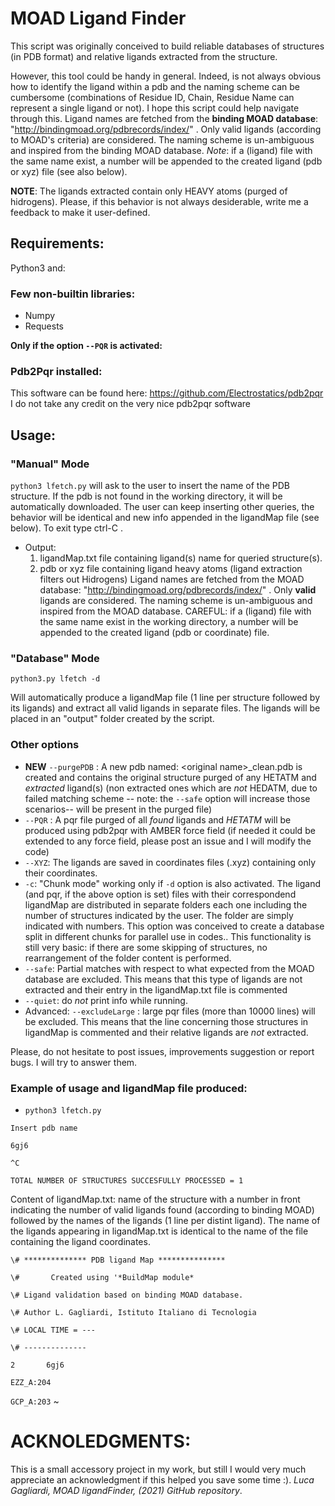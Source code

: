 # MOAD Ligand Finder
This script was originally conceived to build reliable databases of structures (in PDB format) and relative ligands extracted from the structure.

However, this tool could be handy in general. Indeed, is not always obvious how to identify the ligand within a pdb and the naming scheme can be cumbersome (combinations of Residue ID, Chain, Residue Name can represent a single ligand or not). I hope this script could help navigate through this. 
Ligand names are fetched from the **binding MOAD database**: "http://bindingmoad.org/pdbrecords/index/"  . Only valid ligands (according to MOAD's criteria) are considered.
The naming scheme is un-ambiguous and inspired from the binding MOAD database. 
*Note*: if a (ligand) file with the same name exist, 
a number will be appended to the created ligand (pdb or xyz) file (see also below).

**NOTE**: The ligands extracted contain only HEAVY atoms (purged of hidrogens). Please, if this behavior is not always desiderable, write me a feedback to make it user-defined.


## Requirements:
Python3 and:
### Few non-builtin libraries:
* Numpy
* Requests

**Only if the option `--PQR` is activated:**
### Pdb2Pqr installed:
This software can be found here: https://github.com/Electrostatics/pdb2pqr 
I do not take any credit on the very nice pdb2pqr software

## Usage:
### "Manual" Mode
`python3 lfetch.py`
will ask to the user to insert the name of the PDB structure. 
If the pdb is not found in the working directory, it will be automatically downloaded.
The user can keep inserting other queries, the behavior will be identical and new info appended in the ligandMap file (see below).
To exit type ctrl-C .

* Output: 
  1. ligandMap.txt file containing ligand(s) name for queried structure(s).
  1. pdb or xyz file containing ligand heavy atoms (ligand extraction filters out Hidrogens)
Ligand names are fetched from the MOAD database: "http://bindingmoad.org/pdbrecords/index/"  . Only **valid** ligands are considered.
The naming scheme is un-ambiguous and inspired from the MOAD database. CAREFUL: if a (ligand) file with the same name exist in the working directory, 
a number will be appended to the created ligand (pdb or coordinate) file.

### "Database" Mode
`python3.py lfetch -d`

Will automatically produce a ligandMap file (1 line per structure followed by its ligands) and extract all valid ligands in separate files.
The ligands will be placed in an "output" folder created by the script.

### Other options
* **NEW** `--purgePDB` : A new pdb named: \<original name\>_clean.pdb is created and contains the original structure purged of any HETATM and *extracted* ligand(s) (non extracted ones which are *not* HEDATM, due to failed matching scheme -- note: the  `--safe` option will increase those scenarios-- will be present in the purged file)
* `--PQR` : A pqr file purged of all *found* ligands and *HETATM* will be produced using pdb2pqr with AMBER force field (if needed it could be extended to any force field, please post an issue and I will modify the code)
* `--XYZ`: The ligands are saved in coordinates files (.xyz) containing only their coordinates.
* `-c`: "Chunk mode" working only if `-d` option is also activated. The ligand (and pqr, if the above option is set) files with their correspondend ligandMap are distributed in separate folders each one including the number of structures indicated by the user. The folder are simply indicated with numbers. This option was conceived to create a database split in different chunks for parallel use in codes.. This functionality is still very basic: if there are some skipping of structures, no rearrangement of the folder content is performed.
* `--safe`: Partial matches with respect to what expected from the MOAD database are excluded. This means that this type of ligands are not extracted and their entry in the ligandMap.txt file is commented
* `--quiet`: do *not* print info while running.
* Advanced: `--excludeLarge` : large pqr files (more than 10000 lines) will be excluded. This means that the line concerning those structures in ligandMap is commented and their relative ligands are *not* extracted.


Please, do not hesitate to post issues, improvements suggestion or report bugs. I will try to answer them.
### Example of usage and ligandMap file produced:

* `python3 lfetch.py`

`Insert pdb name`

`6gj6`

`^C `

`TOTAL NUMBER OF STRUCTURES SUCCESFULLY PROCESSED = 1`

Content of ligandMap.txt: name of the structure with a number in front indicating the number of valid ligands found (according to binding MOAD) followed by the names of the ligands (1 line per distint ligand). The name of the ligands appearing in ligandMap.txt is identical to the name of the file containing the ligand coordinates.

`\# ************** PDB ligand Map ***************`

`\#       Created using '*BuildMap module*`

`\# Ligand validation based on binding MOAD database.`

`\# Author L. Gagliardi, Istituto Italiano di Tecnologia`

`\# LOCAL TIME = ---`

`\# --------------`

`2       6gj6`

`EZZ_A:204`

`GCP_A:203`
                                    ~               

# ACKNOLEDGMENTS:
This is a small accessory project in my work, but still I would very much appreciate an acknowledgment if this helped you save some time :). 
*Luca Gagliardi, MOAD ligandFinder, (2021) GitHub repository*.
